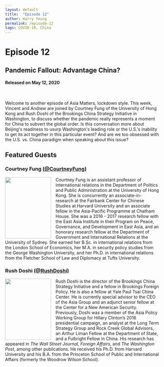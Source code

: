 ```yaml
---
layout: default
title:  "Episode 12"
author: Harry Yeung
permalink: /episode-12
tags: COVID-19, China
---
```


# Episode 12
## Pandemic Fallout: Advantage China?
#### Released on May 12, 2020

<div id="buzzsprout-player-3729524"></div>
<script src="https://www.buzzsprout.com/699187/3729524-pandemic-fallout-advantage-china.js?container_id=buzzsprout-player-3729524&player=small" type="text/javascript" charset="utf-8"></script>
<br>

Welcome to another episode of Asia Matters, lockdown style. This week, Vincent and Andrew are joined by Courtney Fung of the University of Hong Kong and Rush Doshi of the Brookings China Strategy Initiative in Washington, to discuss whether the pandemic really represents a moment for China to subvert the global order. Is this conversation more about Beijing's readiness to usurp Washington's leading role or the U.S.'s inability to get its act together in this particular event? And are we too obsessed with the U.S. vs. China paradigm when speaking about this issue?

## Featured Guests

### Courtney Fung [(@CourtneyFung)](https://twitter.com/courtneyfung?lang=en)

<img src="https://user-images.githubusercontent.com/67763587/89990868-d5699580-dc37-11ea-8674-7b16176c8703.png"
  style="width:150px;height:200px;margin-right:15px;"
  align="left" />
  <p>Courtney Fung is an assistant professor of international relations in the Department of Politics and Public Administration at the University of Hong Kong. She is concurrently an associate-in-research at the Fairbank Center for Chinese Studies at Harvard University and an associate fellow in the Asia-Pacific Programme at Chatham House. She was a  2016 - 2017 research fellow with the East Asia Institute in their Program on Peace, Governance, and Development in East Asia, and an honorary research fellow at the Department of Government and International Relations at the University of Sydney. She earned her B.Sc. in international relations from the London School of Economics, her M.A. in security policy studies from the George Washington University, and her Ph.D. in international relations from the Fletcher School of Law and Diplomacy at Tufts University.</p>


### Rush Doshi [(@RushDoshi)](https://twitter.com/rushdoshi?lang=en)

<img src="https://user-images.githubusercontent.com/67763587/89991427-adc6fd00-dc38-11ea-8a9f-805618203170.png"
  style="width:150px;height:200px;margin-right:15px;"
  align="left" />
  <p>Rush Doshi is the director of the Brookings China Strategy Initiative and a fellow in Brookings Foreign Policy. He is also a fellow at Yale Paul Tsai China Center. He is currently special advisor to the CEO of the Asia Group and an adjunct senior fellow at the Center for a New American Security. Previously, Doshi was a member of the Asia Policy Working Group for Hillary Clinton’s 2016 presidential campaign, an analyst at the Long Term Strategy Group and Rock Creek Global Advisors, an Arthur Liman Fellow at the Department of State, and a Fulbright Fellow in China. His research has appeared in <i>The Wall Street Journal, Foreign Affairs</i>, and <i>The Washington Post</i>, among other publications. He received his Ph.D. from Harvard University and his B.A. from the Princeton School of Public and International Affairs (formerly the Woodrow Wilson School).</p>
